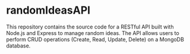 # randomIdeasAPI
This repository contains the source code for a RESTful API built with Node.js and Express to manage random ideas. The API allows users to perform CRUD operations (Create, Read, Update, Delete) on a MongoDB database.
